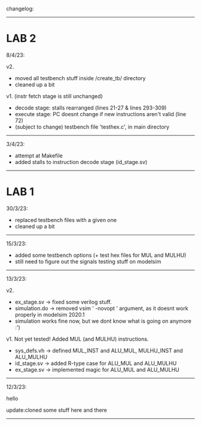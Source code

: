 changelog:
--- --- ---

# LAB 2 #

8/4/23:

v2.
+ moved all testbench stuff inside /create_tb/ directory
+ cleaned up a bit

v1.
(instr fetch stage is still unchanged)
+ decode stage: stalls rearranged (lines 21-27 & lines 293-309)
+ execute stage: PC doesnt change if new instructions aren't valid (line 72)
+ (subject to change) testbench file 'testhex.c', in main directory

--- --- ---

3/4/23:

+ attempt at Makefile
+ added stalls to instruction decode stage (id_stage.sv)

--- --- ---

# LAB 1 #

30/3/23:

+ replaced testbench files with a given one
+ cleaned up a bit

--- --- ---

15/3/23:

+ added some testbench options (+ test hex files for MUL and MULHU)
+ still need to figure out the signals testing stuff on modelsim

--- --- ---
13/3/23:

v2.
+ ex_stage.sv -> fixed some verilog stuff.
+ simulation.do -> removed vsim ' -novopt ' argument, as it doesnt work properly in modelsim 2020.1
+ simulation works fine now, but we dont know what is going on anymore :')


v1.
Not yet tested!
Added MUL (and MULHU) instructions.

+ sys_defs.vh -> defined MUL_INST and ALU_MUL, MULHU_INST and ALU_MULHU
+ id_stage.sv -> added R-type case for ALU_MUL and ALU_MULHU
+ ex_stage.sv -> implemented magic for ALU_MUL and ALU_MULHU

--- --- ---

12/3/23:

hello

update:cloned some stuff here and there

--- --- ---